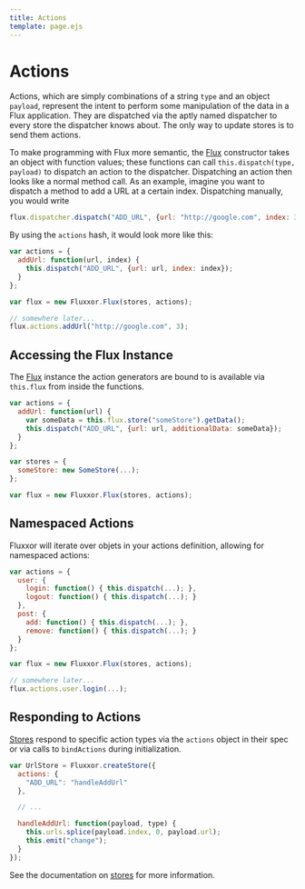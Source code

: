 ```yaml
---
title: Actions
template: page.ejs
---
```


Actions
=======

Actions, which are simply combinations of a string `type` and an object `payload`, represent the intent to perform some manipulation of the data in a Flux application. They are dispatched via the aptly named dispatcher to every store the dispatcher knows about. The only way to update stores is to send them actions.

To make programming with Flux more semantic, the [Flux](/documentation/flux.html) constructor takes an object with function values; these functions can call `this.dispatch(type, payload)` to dispatch an action to the dispatcher. Dispatching an action then looks like a normal method call. As an example, imagine you want to dispatch a method to add a URL at a certain index. Dispatching manually, you would write

```javascript
flux.dispatcher.dispatch("ADD_URL", {url: "http://google.com", index: 3});
```

By using the `actions` hash, it would look more like this:

```javascript
var actions = {
  addUrl: function(url, index) {
    this.dispatch("ADD_URL", {url: url, index: index});
  }
};

var flux = new Fluxxor.Flux(stores, actions);

// somewhere later...
flux.actions.addUrl("http://google.com", 3);
```

Accessing the Flux Instance
---------------------------

The [Flux](/documentation/flux.html) instance the action generators are bound to is available via `this.flux` from inside the functions.

```javascript
var actions = {
  addUrl: function(url) {
    var someData = this.flux.store("someStore").getData();
    this.dispatch("ADD_URL", {url: url, additionalData: someData});
  }
};

var stores = {
  someStore: new SomeStore(...);
};

var flux = new Fluxxor.Flux(stores, actions);
```

Namespaced Actions
------------------

Fluxxor will iterate over objets in your actions definition, allowing for namespaced actions:

```javascript
var actions = {
  user: {
    login: function() { this.dispatch(...); },
    logout: function() { this.dispatch(...); }
  },
  post: {
    add: function() { this.dispatch(...); },
    remove: function() { this.dispatch(...); }
  }
};

var flux = new Fluxxor.Flux(stores, actions);

// somewhere later...
flux.actions.user.login(...);
```

Responding to Actions
---------------------

[Stores](/documentation/stores.html) respond to specific action types via the `actions` object in their spec or via calls to `bindActions` during initialization.

```javascript
var UrlStore = Fluxxor.createStore({
  actions: {
    "ADD_URL": "handleAddUrl"
  },

  // ...

  handleAddUrl: function(payload, type) {
    this.urls.splice(payload.index, 0, payload.url);
    this.emit("change");
  }
});
```

See the documentation on [stores](/documentation/stores.html) for more information.
